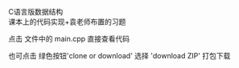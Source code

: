 C语言版数据结构  
课本上的代码实现+袁老师布置的习题

点击 文件中的  main.cpp 直接查看代码

也可点击 绿色按钮'clone or download' 选择 'download ZIP' 打包下载
